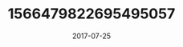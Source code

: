 ---
title: "1566479822695495057"
image: "2017-07-25 15.02.48 1566479822695495057_46248401"
date: "2017-07-25"
type: "photo"
---